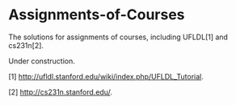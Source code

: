 # Assignments-of-Courses

The solutions for assignments of courses, including UFLDL[1] and cs231n[2].

Under construction.

[1] http://ufldl.stanford.edu/wiki/index.php/UFLDL_Tutorial.

[2] http://cs231n.stanford.edu/.
